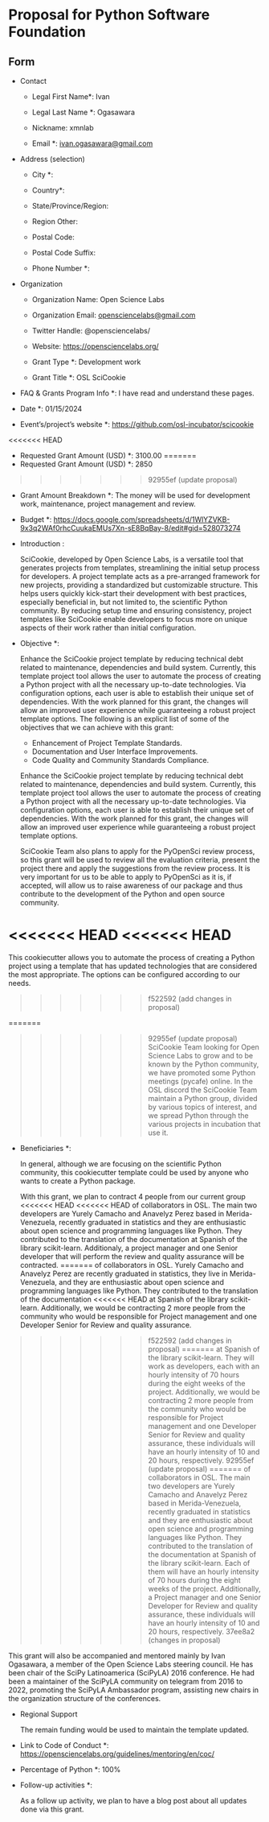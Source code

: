 # Proposal for Python Software Foundation

## Form

- Contact

  - Legal First Name*: Ivan

  - Legal Last Name *: Ogasawara

  - Nickname: xmnlab

  - Email *: ivan.ogasawara@gmail.com

- Address (selection)

  - City *:

  - Country*:

  - State/Province/Region:

  - Region Other:

  - Postal Code:

  - Postal Code Suffix:

  - Phone Number *:

- Organization
  
  - Organization Name: Open Science Labs

  - Organization Email: opensciencelabs@gmail.com

  - Twitter Handle: @opensciencelabs/

  - Website: https://opensciencelabs.org/

  - Grant Type *: Development work

  - Grant Title *: OSL SciCookie


- FAQ & Grants Program Info *: I have read and understand these pages.

- Date *: 01/15/2024

- Event’s/project’s website *: https://github.com/osl-incubator/scicookie

<<<<<<< HEAD
- Requested Grant Amount (USD) *: 3100.00
=======
- Requested Grant Amount (USD) *: 2850
>>>>>>> 92955ef (update proposal)

- Grant Amount Breakdown *: The money will be used for development work,
  maintenance, project management and review.

- Budget *: https://docs.google.com/spreadsheets/d/1WlYZVKB-9x3q2WAf0rhcCuukaEMUs7Xn-sE8BqBay-8/edit#gid=528073274

- Introduction : 

  SciCookie, developed by Open Science Labs, is a versatile tool that
  generates projects from templates, streamlining the initial setup
  process for developers. A project template acts as a pre-arranged
  framework for new projects, providing a standardized but customizable
  structure. This helps users quickly kick-start their development with
  best practices, especially beneficial in, but not limited to, the
  scientific Python community. By reducing setup time and ensuring
  consistency, project templates like SciCookie enable developers to
  focus more on unique aspects of their work rather than initial
  configuration.

- Objective *:

  Enhance the SciCookie project template by reducing technical debt related to maintenance, dependencies and build system. Currently, this template project tool allows the user to automate the process of creating a Python project with all the necessary up-to-date technologies. Via configuration options, each user is able to establish their unique set of dependencies. With the work planned for this grant, the changes will allow an improved user experience while guaranteeing a robust project template options.
  The following is an explicit list of some of the objectives that we
  can achieve with this grant:

  - Enhancement of Project Template Standards.
  - Documentation and User Interface Improvements.
  - Code Quality and Community Standards Compliance.

  Enhance the SciCookie project template by reducing technical debt
  related to maintenance, dependencies and build system. Currently, this
  template project tool allows the user to automate the process of
  creating a Python project with all the necessary up-to-date
  technologies. Via configuration options, each user is able to
  establish their unique set of dependencies. With the work planned for
  this grant, the changes will allow an improved user experience while
  guaranteeing a robust project template options.

  SciCookie Team also plans to apply for the PyOpenSci review process, so this
  grant will be used to review all the evaluation criteria, present the
  project there and apply the suggestions from the review process. It is
  very important for us to be able to apply to PyOpenSci as it is, if
  accepted, will allow us to raise awareness of our package and thus
  contribute to the development of the Python and open source community.  

<<<<<<< HEAD
<<<<<<< HEAD
=======
  This cookiecutter allows you to automate the process of
  creating a Python project using a template that has updated
  technologies that are considered the most appropriate. The options can
  be configured according to our needs.
>>>>>>> f522592 (add changes in proposal)

=======
>>>>>>> 92955ef (update proposal)
  SciCookie Team looking for Open Science Labs to grow and to be known
  by the Python community, we have promoted some Python meetings
  (pycafe) online. In the OSL discord the SciCookie Team maintain a
  Python group, divided by various topics of interest, and we spread
  Python through the various projects in incubation that use it.

- Beneficiaries *:

  In general, although we are focusing on the scientific Python
  community, this cookiecutter template could be used by anyone who
  wants to create a Python package.

  With this grant, we plan to contract 4 people from our current group
<<<<<<< HEAD
<<<<<<< HEAD
  of collaborators in OSL. The main two developers are Yurely Camacho and Anavelyz Perez based in Merida-Venezuela, recently graduated in statistics and they are enthusiastic about open science and programming languages like Python. They contributed to the translation of the documentation at Spanish of the library scikit-learn. Additionaly, a project manager and one Senior developer that will perform the review and quality assurance will be contracted.
=======
  of collaborators in OSL. Yurely Camacho and Anavelyz Perez are
  recently graduated in statistics, they live in Merida-Venezuela, and
  they are enthusiastic about open science and programming languages
  like Python. They contributed to the translation of the documentation
<<<<<<< HEAD
  at Spanish of the library scikit-learn. Additionally, we would be
  contracting 2 more people from the community who would be responsible
  for Project management and one Developer Senior for Review and quality
  assurance.
>>>>>>> f522592 (add changes in proposal)
=======
  at Spanish of the library scikit-learn. They will work as developers,
  each with an hourly intensity of 70 hours during the eight weeks of
  the project. Additionally, we would be contracting 2 more people from
  the community who would be responsible for Project management and one
  Developer Senior for Review and quality assurance, these individuals
  will have an hourly intensity of 10 and 20 hours, respectively.
>>>>>>> 92955ef (update proposal)
=======
  of collaborators in OSL. The main two developers are Yurely Camacho
  and Anavelyz Perez based in Merida-Venezuela, recently graduated in
  statistics and they are enthusiastic about open science and
  programming languages like Python. They contributed to the translation
  of the documentation at Spanish of the library scikit-learn. Each of
  them will have an hourly intensity of 70 hours during the eight weeks
  of the project. Additionally, a Project manager and one Senior
  Developer for Review and quality assurance, these individuals will
  have an hourly intensity of 10 and 20 hours, respectively.
>>>>>>> 37ee8a2 (changes in proposal)

  This grant will also be accompanied and mentored mainly by Ivan Ogasawara, a
  member of the Open Science Labs steering council. He has been chair of
  the SciPy Latinoamerica (SciPyLA) 2016 conference. He had been a
  maintainer of the SciPyLA community on telegram from 2016 to 2022,
  promoting the SciPyLA Ambassador program, assisting new chairs in the
  organization structure of the conferences.

- Regional Support

    The remain funding would be used to maintain the template updated.

- Link to Code of Conduct *: https://opensciencelabs.org/guidelines/mentoring/en/coc/

- Percentage of Python *:
    100%

- Follow-up activities *:

    As a follow up activity, we plan to have a blog post about all updates done via this grant.

